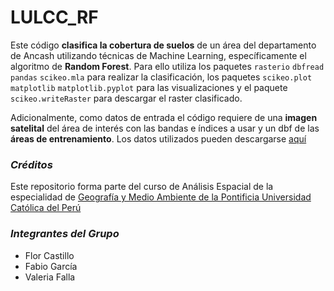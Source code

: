 # LULCC_RF
Este código **clasifica la cobertura de suelos** de un área del departamento de Ancash utilizando técnicas de Machine Learning, específicamente el algoritmo de **Random Forest**. 
Para ello utiliza los paquetes `rasterio` `dbfread` `pandas` `scikeo.mla` para realizar la clasificación, los paquetes `scikeo.plot` `matplotlib` `matplotlib.pyplot` para las visualizaciones y el paquete `scikeo.writeRaster` para descargar el raster clasificado.  

Adicionalmente, como datos de entrada el código requiere de una **imagen satelital** del área de interés con las bandas e índices a usar y un dbf de las **áreas de entrenamiento**. Los datos utilizados pueden descargarse [aquí](https://drive.google.com/drive/folders/13quvTij64_KZ-hOga1PRDX_q2uzfWyh1?usp=share_link)


### *Créditos*
Este repositorio forma parte del curso de Análisis Espacial de la especialidad de [Geografía y Medio Ambiente de la Pontificia Universidad Católica del Perú](https://www.pucp.edu.pe/carrera/geografia-y-medio-ambiente/)

### *Integrantes del Grupo*
- Flor Castillo
- Fabio García 
- Valeria Falla  